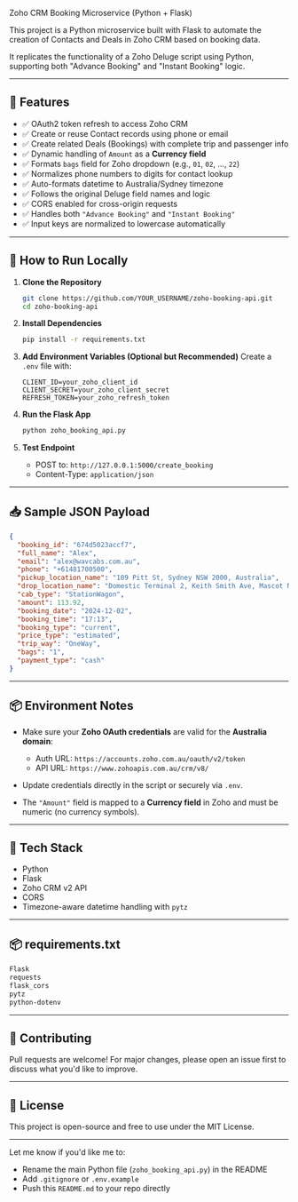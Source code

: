 Zoho CRM Booking Microservice (Python + Flask)

This project is a Python microservice built with Flask to automate the creation of Contacts and Deals in Zoho CRM based on booking data.

It replicates the functionality of a Zoho Deluge script using Python, supporting both "Advance Booking" and "Instant Booking" logic.

---

## 🔧 Features

* ✅ OAuth2 token refresh to access Zoho CRM
* ✅ Create or reuse Contact records using phone or email
* ✅ Create related Deals (Bookings) with complete trip and passenger info
* ✅ Dynamic handling of `Amount` as a **Currency field**
* ✅ Formats `bags` field for Zoho dropdown (e.g., `01`, `02`, ..., `22`)
* ✅ Normalizes phone numbers to digits for contact lookup
* ✅ Auto-formats datetime to Australia/Sydney timezone
* ✅ Follows the original Deluge field names and logic
* ✅ CORS enabled for cross-origin requests
* ✅ Handles both `"Advance Booking"` and `"Instant Booking"`
* ✅ Input keys are normalized to lowercase automatically

---

## 🚀 How to Run Locally

1. **Clone the Repository**

   ```bash
   git clone https://github.com/YOUR_USERNAME/zoho-booking-api.git
   cd zoho-booking-api
   ```

2. **Install Dependencies**

   ```bash
   pip install -r requirements.txt
   ```

3. **Add Environment Variables (Optional but Recommended)**
   Create a `.env` file with:

   ```
   CLIENT_ID=your_zoho_client_id
   CLIENT_SECRET=your_zoho_client_secret
   REFRESH_TOKEN=your_zoho_refresh_token
   ```

4. **Run the Flask App**

   ```bash
   python zoho_booking_api.py
   ```

5. **Test Endpoint**

   * POST to: `http://127.0.0.1:5000/create_booking`
   * Content-Type: `application/json`

---

## 📥 Sample JSON Payload

```json
{
  "booking_id": "674d5023accf7",
  "full_name": "Alex",
  "email": "alex@wavcabs.com.au",
  "phone": "+61481700500",
  "pickup_location_name": "109 Pitt St, Sydney NSW 2000, Australia",
  "drop_location_name": "Domestic Terminal 2, Keith Smith Ave, Mascot NSW 2020, Australia",
  "cab_type": "StationWagon",
  "amount": 113.92,
  "booking_date": "2024-12-02",
  "booking_time": "17:13",
  "booking_type": "current",
  "price_type": "estimated",
  "trip_way": "OneWay",
  "bags": "1",
  "payment_type": "cash"
}
```

---

## 📦 Environment Notes

* Make sure your **Zoho OAuth credentials** are valid for the **Australia domain**:

  * Auth URL: `https://accounts.zoho.com.au/oauth/v2/token`
  * API URL: `https://www.zohoapis.com.au/crm/v8/`
* Update credentials directly in the script or securely via `.env`.
* The `"Amount"` field is mapped to a **Currency field** in Zoho and must be numeric (no currency symbols).

---

## 🧰 Tech Stack

* Python
* Flask
* Zoho CRM v2 API
* CORS
* Timezone-aware datetime handling with `pytz`

---

## 📦 requirements.txt

```txt
Flask
requests
flask_cors
pytz
python-dotenv
```

---

## 🤝 Contributing

Pull requests are welcome! For major changes, please open an issue first to discuss what you'd like to improve.

---

## 📜 License

This project is open-source and free to use under the MIT License.

---

Let me know if you'd like me to:

* Rename the main Python file (`zoho_booking_api.py`) in the README
* Add `.gitignore` or `.env.example`
* Push this `README.md` to your repo directly
